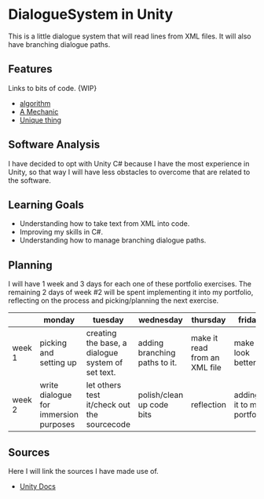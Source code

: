 # DialogueSystem in Unity
This is a little dialogue system that will read lines from XML files. It will also have branching dialogue paths.

## Features
Links to bits of code.
{WIP}
- [algorithm](link)
- [A Mechanic](link)
- [Unique thing](link)

## Software Analysis
I have decided to opt with Unity C# because I have the most experience in Unity, so that way I will have less obstacles to overcome that are related to the software.

## Learning Goals
- Understanding how to take text from XML into code.
- Improving my skills in C#.
- Understanding how to manage branching dialogue paths.

## Planning 
I will have 1 week and 3 days for each one of these portfolio exercises. 
The remaining 2 days of week #2 will be spent implementing it into my portfolio, reflecting on the process and picking/planning the next exercise.

| | monday | tuesday | wednesday | thursday | friday |
| --- | --- | --- | --- | --- | --- |
|week 1 | picking and setting up| creating the base, a dialogue system of set text. | adding branching paths to it. | make it read from an XML file | make it look better. | 
|week 2 | write dialogue for immersion purposes| let others test it/check out the sourcecode | polish/clean up code bits | reflection | adding it to my portfolio | 

## Sources
Here I will link the sources I have made use of.

- [Unity Docs](https://docs.unity3d.com)
